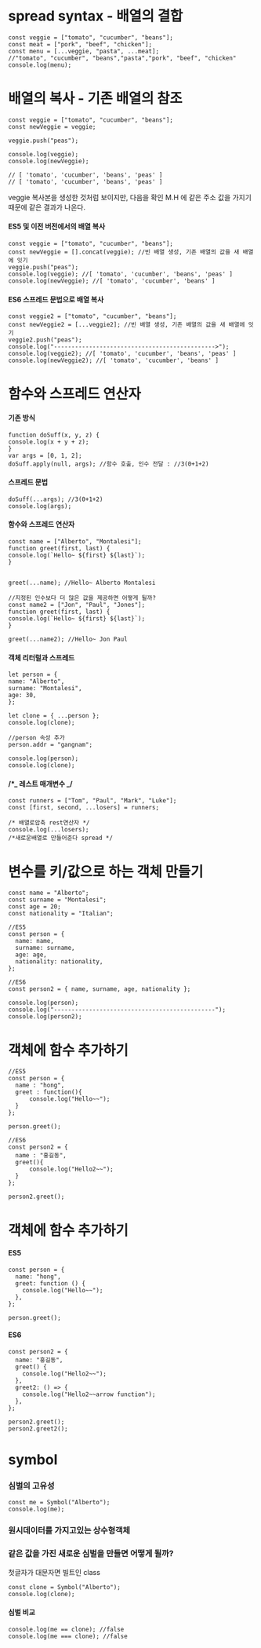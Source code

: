 # spread syntax - 배열의 결합

```
const veggie = ["tomato", "cucumber", "beans"];
const meat = ["pork", "beef", "chicken"];
const menu = [...veggie, "pasta", ...meat];
//"tomato", "cucumber", "beans","pasta","pork", "beef", "chicken"
console.log(menu);

```

# 배열의 복사 - 기존 배열의 참조

```
const veggie = ["tomato", "cucumber", "beans"];
const newVeggie = veggie;

veggie.push("peas");

console.log(veggie);
console.log(newVeggie);

// [ 'tomato', 'cucumber', 'beans', 'peas' ]
// [ 'tomato', 'cucumber', 'beans', 'peas' ]
```

veggie 복사본을 생성한 것처럼 보이지만, 다음을 확인
M.H 에 같은 주소 값을 가지기 때문에 같은 결과가 나온다.

#### ES5 및 이전 버전에서의 배열 복사

```
const veggie = ["tomato", "cucumber", "beans"];
const newVeggie = [].concat(veggie); //빈 배열 생성, 기존 배열의 값을 새 배열에 잇기
veggie.push("peas");
console.log(veggie); //[ 'tomato', 'cucumber', 'beans', 'peas' ]
console.log(newVeggie); //[ 'tomato', 'cucumber', 'beans' ]
```

#### ES6 스프레드 문법으로 배열 복사

```
const veggie2 = ["tomato", "cucumber", "beans"];
const newVeggie2 = [...veggie2]; //빈 배열 생성, 기존 배열의 값을 새 배열에 잇기
veggie2.push("peas");
console.log("---------------------------------------------->");
console.log(veggie2); //[ 'tomato', 'cucumber', 'beans', 'peas' ]
console.log(newVeggie2); //[ 'tomato', 'cucumber', 'beans' ]
```

# 함수와 스프레드 연산자

#### 기존 방식

```
function doSuff(x, y, z) {
console.log(x + y + z);
}
var args = [0, 1, 2];
doSuff.apply(null, args); //함수 호출, 인수 전달 : //3(0+1+2)
```

#### 스프레드 문법

```
doSuff(...args); //3(0+1+2)
console.log(args);
```

#### 함수와 스프레드 연산자

```
const name = ["Alberto", "Montalesi"];
function greet(first, last) {
console.log(`Hello~ ${first} ${last}`);
}


greet(...name); //Hello~ Alberto Montalesi

//지정된 인수보다 더 많은 값을 제공하면 어떻게 될까?
const name2 = ["Jon", "Paul", "Jones"];
function greet(first, last) {
console.log(`Hello~ ${first} ${last}`);
}

greet(...name2); //Hello~ Jon Paul
```

#### 객체 리터럴과 스프레드

```
let person = {
name: "Alberto",
surname: "Montalesi",
age: 30,
};

let clone = { ...person };
console.log(clone);

//person 속성 추가
person.addr = "gangnam";

console.log(person);
console.log(clone);
```

#### /\*_ 레스트 매개변수 _/

```
const runners = ["Tom", "Paul", "Mark", "Luke"];
const [first, second, ...losers] = runners;

/* 배열로압축 rest연산자 */
console.log(...losers);
/*새로운배열로 만들어준다 spread */
```

# 변수를 키/값으로 하는 객체 만들기

```
const name = "Alberto";
const surname = "Montalesi";
const age = 20;
const nationality = "Italian";

//ES5
const person = {
  name: name,
  surname: surname,
  age: age,
  nationality: nationality,
};

//ES6
const person2 = { name, surname, age, nationality };

console.log(person);
console.log("----------------------------------------------");
console.log(person2);
```

# 객체에 함수 추가하기

```
//ES5
const person = {
  name : "hong",
  greet : function(){
      console.log("Hello~~");
  }
};

person.greet();

//ES6
const person2 = {
  name : "홍길동",
  greet(){
      console.log("Hello2~~");
  }
};

person2.greet();
```

# 객체에 함수 추가하기

#### ES5

```
const person = {
  name: "hong",
  greet: function () {
    console.log("Hello~~");
  },
};

person.greet();
```

#### ES6

```
const person2 = {
  name: "홍길동",
  greet() {
    console.log("Hello2~~");
  },
  greet2: () => {
    console.log("Hello2~~arrow function");
  },
};

person2.greet();
person2.greet2();
```

# symbol

### 심벌의 고유성

```
const me = Symbol("Alberto");
console.log(me);
```

### 원시데이터를 가지고있는 상수형객체

### 같은 값을 가진 새로운 심벌을 만들면 어떻게 될까?

첫글자가 대문자면 빌트인 class

```
const clone = Symbol("Alberto");
console.log(clone);
```

#### 심벌 비교

```
console.log(me == clone); //false
console.log(me === clone); //false
```
